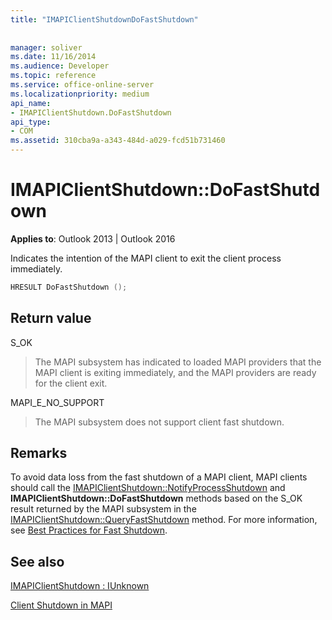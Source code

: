 ```yaml
---
title: "IMAPIClientShutdownDoFastShutdown"
 
 
manager: soliver
ms.date: 11/16/2014
ms.audience: Developer
ms.topic: reference
ms.service: office-online-server
ms.localizationpriority: medium
api_name:
- IMAPIClientShutdown.DoFastShutdown
api_type:
- COM
ms.assetid: 310cba9a-a343-484d-a029-fcd51b731460
---
```


# IMAPIClientShutdown::DoFastShutdown

  
  
**Applies to**: Outlook 2013 | Outlook 2016 
  
Indicates the intention of the MAPI client to exit the client process immediately.
  
```cpp
HRESULT DoFastShutdown ();
```

## Return value

S_OK
  
> The MAPI subsystem has indicated to loaded MAPI providers that the MAPI client is exiting immediately, and the MAPI providers are ready for the client exit.
    
MAPI_E_NO_SUPPORT
  
> The MAPI subsystem does not support client fast shutdown.
    
## Remarks

To avoid data loss from the fast shutdown of a MAPI client, MAPI clients should call the [IMAPIClientShutdown::NotifyProcessShutdown](imapiclientshutdown-notifyprocessshutdown.md) and **IMAPIClientShutdown::DoFastShutdown** methods based on the S_OK result returned by the MAPI subsystem in the [IMAPIClientShutdown::QueryFastShutdown](imapiclientshutdown-queryfastshutdown.md) method. For more information, see [Best Practices for Fast Shutdown](best-practices-for-fast-shutdown.md).
  
## See also



[IMAPIClientShutdown : IUnknown](imapiclientshutdowniunknown.md)


[Client Shutdown in MAPI](client-shutdown-in-mapi.md)

